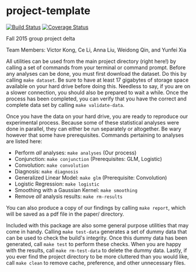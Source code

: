# project-template
[![Build
Status](https://travis-ci.org/berkeley-stat159/project-delta.svg?branch=master)](https://travis-ci.org/berkeley-stat159/project-delta?branch=master)
[![Coverage
Status](https://coveralls.io/repos/berkeley-stat159/project-delta/badge.svg?branch=master)](https://coveralls.io/r/berkeley-stat159/project-delta?branch=master)

Fall 2015 group project delta

Team Members:
Victor Kong,
Ce Li,
Anna Liu,
Weidong Qin, and
Yunfei Xia

All utilities can be used from the main project directory (right here!) by
calling a set of commands from your terminal or command prompt. Before any
analyses can be done, you must first download the dataset. Do this by calling
`make dataset`. Be sure to have at least 17 gigabytes of storage space available
on your hard drive before doing this. Needless to say, if you are on a slower
connection, you should also be prepared to wait a while. Once the process has
been completed, you can verify that you have the correct and complete data set
by calling `make validate-data`.

Once you have the data on your hard drive, you are ready to reproduce our
experimental process. Because some of these statistical analyses were done in
parallel, they can either be run separately or altogether. Be wary however that
some have prerequisites. Commands pertaining to analyses are listed here:  
- Perform *all* analyses: `make analyses` (Our process)
- Conjunction: `make conjunction` (Prerequisites: GLM, Logistic)
- Convolution: `make convolution`
- Diagnosis: `make diagnosis`
- Generalized Linear Model: `make glm` (Prerequisite: Convolution)
- Logistic Regression: `make logistic`
- Smoothing with a Gaussian Kernel: `make smoothing`
- Remove *all* analysis results: `make rm-results`

You can also produce a copy of our findings by calling `make report`, which will
be saved as a pdf file in the paper/ directory.

Included with this package are also some general purpose utilities that may come
in handy. Calling `make test-data` generates a set of dummy data that can be
used to check the build's integrity. Once this dummy data has been generated,
call `make test` to perform these checks. When you are happy with the results,
call `make rm-test-data` to delete the dummy data. Lastly, if you ever find the
project directory to be more cluttered than you would like, call `make clean` to
remove cache, preference, and other unnecessary files.
